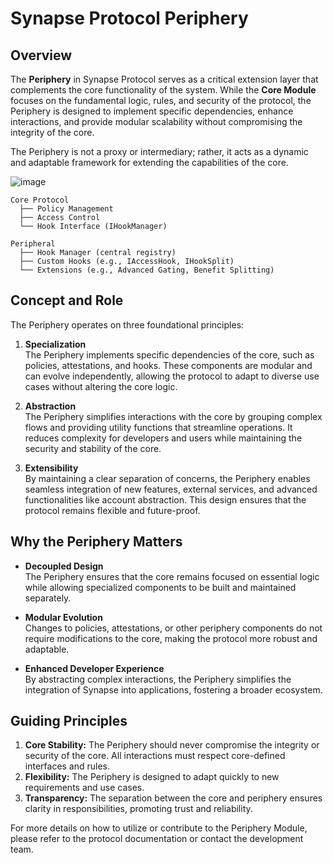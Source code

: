 
# Synapse Protocol Periphery 

## Overview

The **Periphery** in Synapse Protocol serves as a critical extension layer that complements the core functionality of the system. While the **Core Module** focuses on the fundamental logic, rules, and security of the protocol, the Periphery is designed to implement specific dependencies, enhance interactions, and provide modular scalability without compromising the integrity of the core.

The Periphery is not a proxy or intermediary; rather, it acts as a dynamic and adaptable framework for extending the capabilities of the core.

![image](https://github.com/user-attachments/assets/d49a7364-4478-4d27-8ae9-4792cd5a0735)

```
Core Protocol
  ├── Policy Management
  ├── Access Control
  └── Hook Interface (IHookManager)

Peripheral
  ├── Hook Manager (central registry)
  ├── Custom Hooks (e.g., IAccessHook, IHookSplit)
  └── Extensions (e.g., Advanced Gating, Benefit Splitting)
```


## Concept and Role

The Periphery operates on three foundational principles:

1. **Specialization**  
   The Periphery implements specific dependencies of the core, such as policies, attestations, and hooks. These components are modular and can evolve independently, allowing the protocol to adapt to diverse use cases without altering the core logic.

2. **Abstraction**  
   The Periphery simplifies interactions with the core by grouping complex flows and providing utility functions that streamline operations. It reduces complexity for developers and users while maintaining the security and stability of the core.

3. **Extensibility**  
   By maintaining a clear separation of concerns, the Periphery enables seamless integration of new features, external services, and advanced functionalities like account abstraction. This design ensures that the protocol remains flexible and future-proof.

## Why the Periphery Matters

- **Decoupled Design**  
   The Periphery ensures that the core remains focused on essential logic while allowing specialized components to be built and maintained separately.

- **Modular Evolution**  
   Changes to policies, attestations, or other periphery components do not require modifications to the core, making the protocol more robust and adaptable.

- **Enhanced Developer Experience**  
   By abstracting complex interactions, the Periphery simplifies the integration of Synapse into applications, fostering a broader ecosystem.


## Guiding Principles

1. **Core Stability:** The Periphery should never compromise the integrity or security of the core. All interactions must respect core-defined interfaces and rules.
2. **Flexibility:** The Periphery is designed to adapt quickly to new requirements and use cases.
3. **Transparency:** The separation between the core and periphery ensures clarity in responsibilities, promoting trust and reliability.

For more details on how to utilize or contribute to the Periphery Module, please refer to the protocol documentation or contact the development team.
